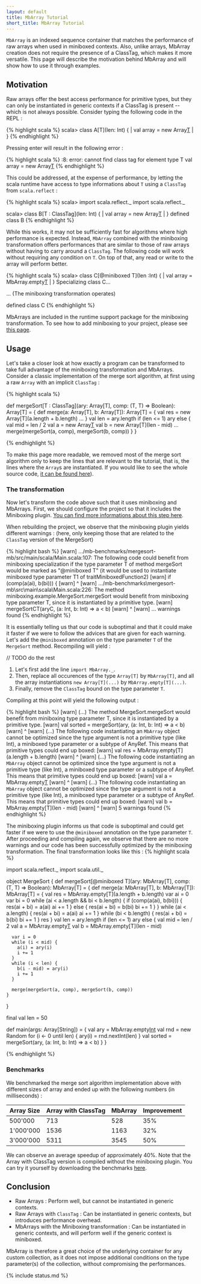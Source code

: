 ```yaml
---
layout: default
title: MbArray Tutorial
short_title: MbArray Tutorial
---
```


`MbArray` is an indexed sequence container that matches the performance of raw arrays when used in miniboxed contexts. Also, unlike arrays, MbArray creation does not require the presence of a ClassTag, which makes it more versatile. This page will describe the motivation behind MbArray and will show how to use it through examples. 

## Motivation

Raw arrays offer the best access performance for primitive types, but they can only be instantiated in generic contexts if a ClassTag is present -- which is not always possible. Consider typing the following code in the REPL :

{% highlight scala %}
scala> class A[T](len: Int) {
     |   val array = new Array[T](len)
     | }
{% endhighlight %}

Pressing enter will result in the following error :

{% highlight scala %}
<console>:8: error: cannot find class tag for element type T
       val array = new Array[T](len)
{% endhighlight %}

This could be addressed, at the expense of performance, by letting the scala runtime have access to type informations about `T` using a `ClassTag` from `scala.reflect` : 

{% highlight scala %}
scala> import scala.reflect._
import scala.reflect._

scala> class B[T : ClassTag](len: Int) {
     |   val array = new Array[T](len)
     | }
defined class B
{% endhighlight %}

While this works, it may not be sufficiently fast for algorithms where high performance is expected. Instead, `MbArray` combined with the miniboxing transformation offers performances that are similar to those of raw arrays without having to carry around a `ClassTag`. The following code will work without requiring any condition on `T`. On top of that, any read or write to the array will perform better.

{% highlight scala %}
scala> class C[@miniboxed T](len :Int) {
     |   val array = MbArray.empty[T](len)
     | }
Specializing class C...

  ... (The miniboxing transformation operates)

defined class C
{% endhighlight %}

MbArrays are included in the runtime support package for the miniboxing transformation. To see how to add miniboxing to your project, please see [this page](using_sbt.html).

## Usage

Let's take a closer look at how exactly a program can be transformed to take full advantage of the miniboxing transformation and MbArrays. Consider a classic implementation of the merge sort algorithm, at first using a raw `Array` with an implicit `ClassTag` :

{% highlight scala %}

def mergeSort[T : ClassTag](ary: Array[T], comp: (T, T) => Boolean): Array[T] = {
  def merge(a: Array[T], b: Array[T]): Array[T] = {
    val res = new Array[T](a.length + b.length)
    ...
  }
  val len = ary.length
  if (len <= 1) ary
  else {
    val mid = len / 2
    val a = new Array[T](mid)
    val b = new Array[T](len - mid)
    ...
    merge(mergeSort(a, comp), mergeSort(b, comp))
  }
}
  
{% endhighlight %}

To make this page more readable, we removed most of the merge sort algorithm only to keep the lines that are relevant to the tutorial, that is, the lines where the `Array`s are instantiated. If you would like to see the whole source code, [it can be found here](https://github.com/Roldak/mb-benchmarks/blob/master/mergesort-no-mb/src/main/scala/Main.scala)).

### The transformation

Now let's transform the code above such that it uses miniboxing and MbArrays. 
First, we should configure the project so that it includes the Miniboxing plugin. [You can find more informations about this step here](using_sbt.html).

When rebuilding the project, we observe that the miniboxing plugin yields different warnings : (here, only keeping those that are related to the `ClassTag` version of the MergeSort)

{% highlight bash %}
[warn] .../mb-benchmarks/mergesort-mb/src/main/scala/Main.scala:107: The following code 
could benefit from miniboxing specialization if the type parameter T of method mergeSort 
would be marked as "@miniboxed T" (it would be used to instantiate miniboxed type parameter 
T1 of traitMiniboxedFunction2)
[warn]         if (comp(a(ai), b(bi))) {
[warn]             ^
[warn] .../mb-benchmarks\mergesort-mb\src\main\scala\Main.scala:226: The method 
miniboxing.example.MergeSort.mergeSort would benefit from miniboxing type parameter T, 
since it is instantiated by a primitive type.
[warn]       mergeSortCT(aryC, (a: Int, b: Int) => a < b)
[warn]       ^
[warn] ... warnings found
{% endhighlight %}

It is essentially telling us that our code is suboptimal and that it could make it faster if we were to follow the advices that are given for each warning. Let's add the `@miniboxed` annotation on the type parameter `T` of the `MergeSort` method. Recompiling will yield : 

// TODO do the rest

1. Let's first add the line `import MbArray._`.
2. Then, replace all occurences of the type `Array[T]` by `MbArray[T]`, and all the array instantiations `new Array[T](...)` by `MbArray.empty[T](...)`. 
3. Finally, remove the `ClassTag` bound on the type parameter `T`.

Compiling at this point will yield the following output :

{% highlight bash %}
[warn] (...) The method MergeSort.mergeSort would benefit from miniboxing type parameter T, 
since it is instantiated by a primitive type.
[warn]     val sorted = mergeSort(ary, (a: Int, b: Int) => a < b)
[warn]                  ^
[warn] (...) The following code instantiating an `MbArray` object cannot be optimized since the 
type argument is not a primitive type (like Int), a miniboxed type parameter or a subtype of 
AnyRef. This means that primitive types could end up boxed:
[warn]    val res = MbArray.empty[T](a.length + b.length)
[warn]                      ^
[warn] (...) The following code instantiating an `MbArray` object cannot be optimized since the 
type argument is not a primitive type (like Int), a miniboxed type parameter or a subtype of 
AnyRef. This means that primitive types could end up boxed:
[warn]    val a = MbArray.empty[T](mid)
[warn]                    ^
[warn] (...) The following code instantiating an `MbArray` object cannot be optimized since the 
type argument is not a primitive type (like Int), a miniboxed type parameter or a subtype of 
AnyRef. This means that primitive types could end up boxed:
[warn]    val b = MbArray.empty[T](len - mid)
[warn]                    ^
[warn] 5 warnings found
{% endhighlight %}
 
The miniboxing plugin informs us that code is suboptimal and could get faster if we were to use the `@miniboxed` annotation on the type parameter `T`. After proceeding and compiling again, we observe that there are no more warnings and our code has been successfully optimized by the miniboxing transformation. The final transformation looks like this : 
{% highlight scala %}

import scala.reflect._
import scala.util._

object MergeSort {
  def mergeSort[@miniboxed T](ary: MbArray[T], comp: (T, T) => Boolean): MbArray[T] = {
    def merge(a: MbArray[T], b: MbArray[T]): MbArray[T] = {
      val res = MbArray.empty[T](a.length + b.length)
      var ai = 0
      var bi = 0
      while (ai < a.length && bi < b.length) {
        if (comp(a(ai), b(bi))) {
          res(ai + bi) = a(ai)
          ai += 1
        } else {
          res(ai + bi) = b(bi)
          bi += 1
        }
      }
      while (ai < a.length) {
          res(ai + bi) = a(ai)
          ai += 1
      }
      while (bi < b.length) {
          res(ai + bi) = b(bi)
          bi += 1
      }
      res
    }
    val len = ary.length
    if (len <= 1) ary
    else {
      val mid = len / 2
      val a = MbArray.empty[T](mid)
      val b = MbArray.empty[T](len - mid)
      
      var i = 0
      while (i < mid) {
        a(i) = ary(i)
        i += 1
      }
      while (i < len) {
        b(i - mid) = ary(i)
        i += 1
      }
      
      merge(mergeSort(a, comp), mergeSort(b, comp))
    }
  }
  
  final val len = 50
  
  def main(args: Array[String]) = {
    val ary = MbArray.empty[Int](len)
    val rnd = new Random
    for (i <- 0 until len) {
      ary(i) = rnd.nextInt(len)
    }
    val sorted = mergeSort(ary, (a: Int, b: Int) => a < b)
  }
}
  
{% endhighlight %}
### Benchmarks

We benchmarked the merge sort algorithm implementation above with different sizes of array and ended up with the following numbers (in milliseconds) :

| Array Size    | Array with ClassTag  | MbArray  | Improvement |
| ------------- |----------------------| ---------|-------------|
| 500'000       | 713    	       | 528      | 35%   	|
| 1'000'000     | 1536                 | 1163     | 32%		|
| 3'000'000     | 5311                 | 3545     | 50%    	|

We can observe an average speedup of approximately 40%.
Note that the Array with ClassTag version is compiled without the miniboxing plugin.
You can try it yourself by downloading the benchmarks [here](https://github.com/Roldak/mb-benchmarks).

## Conclusion

* Raw Arrays : Perform well, but cannot be instantiated in generic contexts.
* Raw Arrays with `ClassTag` : Can be instantiated in generic contexts, but introduces performance overhead.
* MbArrays with the Miniboxing transformation : Can be instantiated in generic contexts, and will perform well if the generic context is miniboxed.

MbArray is therefore a great choice of the underlying container for any custom collection, as it does not impose additional conditions on the type parameter(s) of the collection, without compromising the performances.

{% include status.md %}
